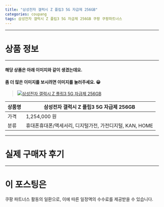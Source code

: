 ```yaml
---
title: "삼성전자 갤럭시 Z 플립3 5G 자급제 256GB"
categories: coupang
tags: 삼성전자 갤럭시 Z 플립3 5G 자급제 256GB 쿠팡 쿠팡파트너스
---
```

---

# 상품 정보

---

#### 해당 상품은 아래 이미지와 같이 생겼는데요. 
#### 좀 더 많은 이미지를 보시려면 이미지를 눌러주세요. 😀
> [![삼성전자 갤럭시 Z 플립3 5G 자급제 256GB](https://static.coupangcdn.com/image/affiliate/banner/b00821a87b2ef02dfd5890d53aef4fee@2x.jpg)](https://coupa.ng/b5tvur)

상품명 | 삼성전자 갤럭시 Z 플립3 5G 자급제 256GB
-------|-------
가격 | 1,254,000 원
분류 | 휴대폰휴대폰/액세서리, 디지털가전, 가전디지털, KAN, HOME

---

# 실제 구매자 후기

---




# 이 포스팅은
쿠팡 파트너스 활동의 일환으로, 이에 따른 일정액의 수수료를 제공받을 수 있습니다.